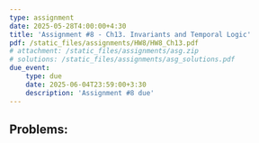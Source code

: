 ```yaml
---
type: assignment
date: 2025-05-28T4:00:00+4:30
title: 'Assignment #8 - Ch13. Invariants and Temporal Logic'
pdf: /static_files/assignments/HW8/HW8_Ch13.pdf
# attachment: /static_files/assignments/asg.zip
# solutions: /static_files/assignments/asg_solutions.pdf
due_event: 
    type: due
    date: 2025-06-04T23:59:00+3:30
    description: 'Assignment #8 due'
---
```


## Problems:

